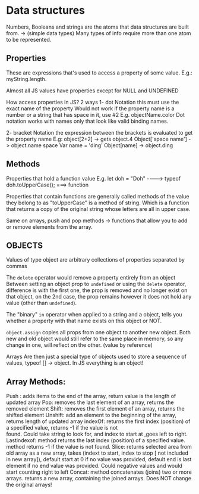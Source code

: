 # Data structures

Numbers, Booleans and strings are the atoms that data structures are built from. -> (simple data types)
Many types of info require more than one atom to be represented.

## Properties 


These are expressions that's used to access a property of some value. E.g.: myString.length.

Almost all JS values have properties except for NULL and UNDEFINED



How access properties in JS?
 2 ways 
1- dot Notation 
	 this must use the exact name of the property
	Would not work if the property name is a number or a string that has space in it, use #2
	E.g. objectName.color
	Dot notation works with names only that look like valid binding names.

	
2- bracket Notation 
	the expression between the brackets is evaluated to get the property                                                                                name 
	E.g: object[2+2] -> gets object.4
		Object['space name'] -> object.name space
		Var name = 'ding'
		Object[name] -> object.ding
		


## Methods



Properties that hold a function value
E.g. let doh = "Doh"   ----> typeof doh.toUpperCase();  ===> function

Properties that contain functions are generally called methods of the value they belong to as "toUpperCase" is a method of string. Which is a function that returns a copy of the original string whose letters are all in upper case.

Same on arrays, push and pop methods -> functions that allow you to add or remove elements from the array.




##  OBJECTS

Values of type object are arbitrary collections of properties separated by commas

The `delete` operator would remove a property entirely from an object
Between setting an object prop to `undefined` or using the `delete` operator, difference is with the first one, the prop is removed and no longer exist on that object, on the 2nd case, the prop remains however it does not hold any value (other than `undefined`).


The "binary"  `in`  operator when applied to a string and a object, tells you whether a property with that name exists on this object or NOT.

`object.assign` copies all props from one object to another new object. Both new and old object would still refer to the same place in memory, so any change in one, will reflect on the other. (value by reference)



Arrays
Are then just a special type of objects used to store a sequence of values, typeof [] -> object.
In JS everything is an object! 



## Array Methods:

Push : adds items to the end of the array, return value is the length of updated array
Pop:  removes the last element of an array, returns the removed element
Shift:  removes the first element of an array, returns the shifted element
Unshift: add an element to the beginning of the array, returns length of updated array
indexOf:   returns the first index (position) of a specified value,  returns -1 if the value is not                                        
		found. Could take string to look for, and index to start at ,goes left to right.
Lastindexof: method returns the last index (position) of a specified value. method returns -1 if 
		the value is not found.
Slice: returns selected area from old array as a new array, takes (indext to start, index to stop [
	not included in new array]), default start at 0 if no value was provided, default end is last element if no end value was provided. Could negative values and would start counting right to left
Concat:  method concatenates (joins) two or more arrays. returns a new array, containing the joined arrays.  Does NOT change the original arrays!
